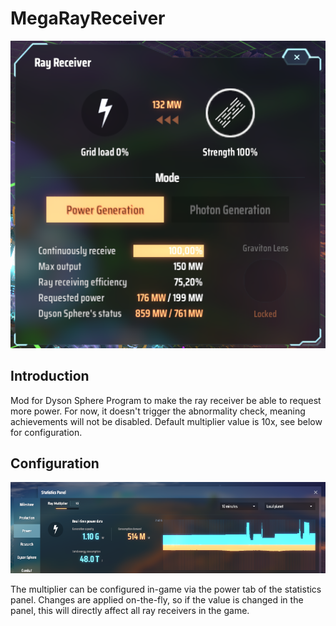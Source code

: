 # MegaRayReceiver
![demo](https://raw.githubusercontent.com/Rokumaehn/MegaRayReceiver/refs/heads/main/img/demo.png)
## Introduction
Mod for Dyson Sphere Program to make the ray receiver be able to request more power.
For now, it doesn't trigger the abnormality check, meaning achievements will not be disabled.
Default multiplier value is 10x, see below for configuration.
## Configuration
![statistics](https://raw.githubusercontent.com/Rokumaehn/MegaRayReceiver/refs/heads/main/img/statistics.png)

The multiplier can be configured in-game via the power tab of the statistics panel. Changes are applied on-the-fly, so if the value is changed in the panel, this will directly affect all ray receivers in the game.
